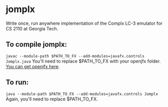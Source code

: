 # jomplx
Write once, run anywhere implementation of the Complx LC-3 emulator for CS 2110 at Georgia Tech.

## To compile jomplx:
`javac --module-path $PATH_TO_FX --add-modules=javafx.controls Jomplx.java`
You'll need to replace $PATH_TO_FX with your openjfx folder. [You can get openjfx here](https://gluonhq.com/products/javafx/).


## To run:
`java --module-path $PATH_TO_FX --add-modules=javafx.controls Jomplx`
Again, you'll need to replace $PATH_TO_FX.